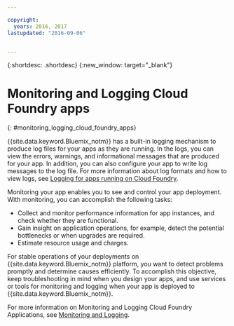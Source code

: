 ```yaml
---

copyright:
  years: 2016, 2017
lastupdated: "2016-09-06"


---
```


{:shortdesc: .shortdesc}
{:new_window: target="_blank"}


# Monitoring and Logging Cloud Foundry apps
{: #monitoring_logging_cloud_foundry_apps}

{{site.data.keyword.Bluemix_notm}} has a built-in logging mechanism to produce log files for your apps as they are running. In the logs, you can view the errors, warnings, and informational messages that are produced for your app. In addition, you can also configure your app to write log messages to the log file. For more information about log formats and how to view logs, see [Logging for apps running on Cloud Foundry](/docs/monitor_log/monitoringandlogging.html#logging_for_bluemix_apps).

Monitoring your app enables you to see and control your app deployment. With monitoring, you can accomplish the following tasks:

* Collect and monitor performance information for app instances, and check whether they are functional.
* Gain insight on application operations, for example, detect the potential bottlenecks or when upgrades are required.
* Estimate resource usage and charges.

For stable operations of your deployments on {{site.data.keyword.Bluemix_notm}} platform, you want to detect problems promptly and determine causes efficiently. To accomplish this objective, keep troubleshooting in mind when you design your apps, and use services or tools for monitoring and logging when your app is deployed to {{site.data.keyword.Bluemix_notm}}.

For more information on Monitoring and Logging Cloud Foundry Applications, see [Monitoring and Logging](/docs/monitor_log/monitoringandlogging.html).
